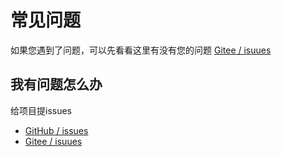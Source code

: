 # 常见问题

如果您遇到了问题，可以先看看这里有没有您的问题 [Gitee / isuues](https://gitee.com/zhaoeryu/eu-vue2/issues)

## 我有问题怎么办
给项目提issues
- [GitHub / issues](https://github.com/zhaoeryu/eu-vue2/issues)
- [Gitee / isuues](https://gitee.com/zhaoeryu/eu-vue2/issues)
